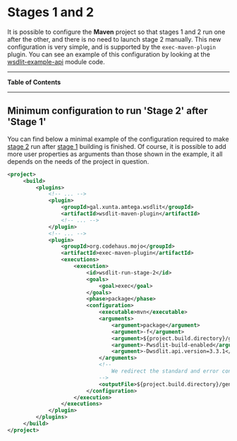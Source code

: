 <!--
  #%L
  AMTEGA WsdlIT Maven Plugin
  %%
  Copyright (C) 2021 - 2022 Axencia para a Modernización Tecnolóxica de Galicia (AMTEGA) - Xunta de Galicia
  %%
  This file is part of "wsdlit".
  
  "wsdlit" is free software: you can redistribute it and/or modify
  it under the terms of:
  European Union Public License, either Version 1.2 or – as soon
  they will be approved by the European Commission - subsequent versions of
  the EUPL;
  
  "wsdlit" is distributed in the hope that it will be useful,
  but WITHOUT ANY WARRANTY; without even the implied warranty of
  MERCHANTABILITY or FITNESS FOR A PARTICULAR PURPOSE. See the
  European Union Public License for more details.
  
  You may obtain a copy of tce European Union Public Licence at:
  http://joinup.ec.europa.eu/software/page/eupl/licence-eupl
  #L%
  -->

Stages 1 and 2
==============

It is possible to configure the **Maven** project so that stages 1 and 2 run one after the other,
and there is no need to launch stage 2 manually.
This new configuration is very simple,
and is supported by the `exec-maven-plugin` plugin.
You can see an example of this configuration by looking at the [wsdlit-example-api](../../wsdlit-example-api/index.md) module code.

---
**Table of Contents**
<!-- MACRO{toc} -->
---

## Minimum configuration to run 'Stage 2' after 'Stage 1'
You can find below a minimal example of the configuration required to make [stage 2](./stage-2.md)
run after [stage 1](./stage-1.md) building is finished.
Of course,
it is possible to add more user properties as arguments than those shown in the example,
it all depends on the needs of the project in question.

```xml
<project>
     <build>
         <plugins>
             <!-- ... -->
             <plugin>
                 <groupId>gal.xunta.amtega.wsdlit</groupId>
                 <artifactId>wsdlit-maven-plugin</artifactId>
                 <!-- ... -->
             </plugin>
             <!-- ... -->
             <plugin>
                 <groupId>org.codehaus.mojo</groupId>
                 <artifactId>exec-maven-plugin</artifactId>
                 <executions>
                     <execution>
                         <id>wsdlit-run-stage-2</id>
                         <goals>
                             <goal>exec</goal>
                         </goals>
                         <phase>package</phase>
                         <configuration>
                             <executable>mvn</executable>
                             <arguments>
                                 <argument>package</argument>
                                 <argument>-f</argument>
                                 <argument>${project.build.directory}/generated-sources/maven/pom.xml</argument>
                                 <argument>-Pwsdlit-build-enabled</argument>
                                 <argument>-Dwsdlit.api.version=3.3.1</argument>
                             </arguments>
                             <!--
                                 We redirect the standard and error console to this file.
                             -->
                             <outputFile>${project.build.directory}/generated-sources/maven/build.log</outputFile>
                         </configuration>
                     </execution>
                 </executions>
             </plugin>
         </plugins>
     </build>
</project>
```
